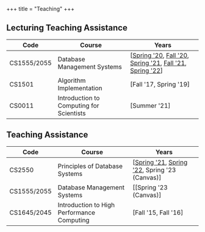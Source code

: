 +++
title = "Teaching"
+++

## Lecturing Teaching Assistance

| Code        | Course                                    | Years                                                                                                                                                                                                                                                                                                                                                 |
|-------------|-------------------------------------------|-------------------------------------------------------------------------------------------------------------------------------------------------------------------------------------------------------------------------------------------------------------------------------------------------------------------------------------------------------|
| CS1555/2055 | Database Management Systems               | [[Spring '20](https://db.cs.pitt.edu/courses/cs1555/20-2/index.html), [Fall '20](https://db.cs.pitt.edu/courses/cs1555/21-1/index.html), [Spring '21](https://db.cs.pitt.edu/courses/cs1555/21-2/index.html), [Fall '21](https://db.cs.pitt.edu/courses/cs1555/22-1/index.html), [Spring '22](https://db.cs.pitt.edu/courses/cs1555/22-2/index.html)] |
| CS1501      | Algorithm Implementation                  | [Fall '17, Spring '19]                                                                                                                                                                                                                                                                                                                                |
| CS0011      | Introduction to Computing for Scientists  | [Summer '21]                                                                                                                                                                                                                                                                                                                                          |

## Teaching Assistance

| Code        | Course                                    | Years                                                                                                                                      |
|-------------|-------------------------------------------|--------------------------------------------------------------------------------------------------------------------------------------------|
| CS2550      | Principles of Database Systems            | [[Spring '21](https://db.cs.pitt.edu/courses/cs2550/21-2/index.html), [Spring '22](https://db.cs.pitt.edu/courses/cs2550/22-2/index.html), Spring '23 (Canvas)] |
| CS1555/2055 | Database Management Systems               | [[Spring '23 (Canvas)]  
| CS1645/2045 | Introduction to High Performance Computing| [Fall '15, Fall '16]
